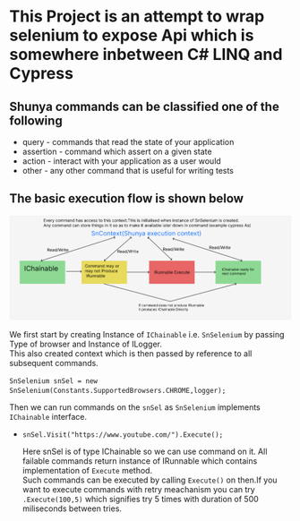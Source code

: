 # This Project is an attempt to wrap selenium to expose Api which is somewhere inbetween C# LINQ and Cypress

## Shunya commands can be classified one of the following

- query - commands that read the state of your application
- assertion - command which assert on a given state
- action - interact with your application as a user would
- other - any other command that is useful for writing tests

## The basic execution flow is shown below

![image description](Documentation/Images/ExecutionFlow.png)

We first start by creating Instance of `IChainable` i.e. `SnSelenium` by passing Type of browser and Instance of ILogger.<br/>
This also created context which is then passed by reference to all subsequent commands.

`SnSelenium snSel = new SnSelenium(Constants.SupportedBrowsers.CHROME,logger);`

Then we can run commands on the `snSel` as `SnSelenium` implements `IChainable` interface.


- `snSel.Visit("https://www.youtube.com/").Execute();` <br/>

    Here snSel is of type IChainable so we can use command on it.
    All failable commands return instance of IRunnable which contains implementation of `Execute` method.<br/>
    Such commands can be executed by calling `Execute()` on then.If you want to execute commands with retry meachanism
    you can try `.Execute(100,5)` which signifies try 5 times with duration of 500 miliseconds between tries.

<br/>






